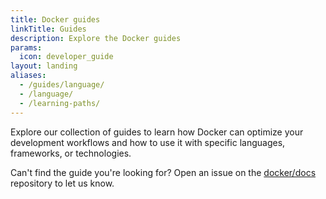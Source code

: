```yaml
---
title: Docker guides
linkTitle: Guides
description: Explore the Docker guides
params:
  icon: developer_guide
layout: landing
aliases:
  - /guides/language/
  - /language/
  - /learning-paths/
---
```


Explore our collection of guides to learn how Docker can optimize your
development workflows and how to use it with specific languages, frameworks, or
technologies.

Can't find the guide you're looking for? Open an issue on the
[docker/docs](https://github.com/docker/docs/issues/new) repository to let us
know.
